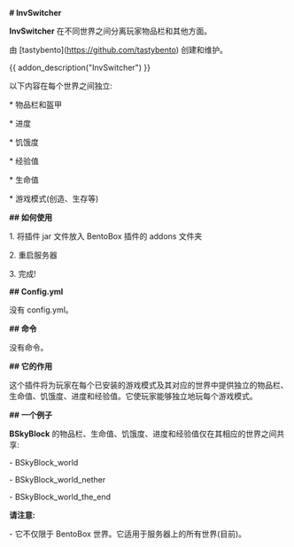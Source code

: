 **\# InvSwitcher**

**InvSwitcher** 在不同世界之间分离玩家物品栏和其他方面。

由 \[tastybento\](https://github.com/tastybento) 创建和维护。

{{ addon\_description("InvSwitcher") }}

以下内容在每个世界之间独立:

\* 物品栏和盔甲  

\* 进度

\* 饥饿度  

\* 经验值

\* 生命值

\* 游戏模式(创造、生存等)

**\## 如何使用**

1\. 将插件 jar 文件放入 BentoBox 插件的 addons 文件夹

2\. 重启服务器

3\. 完成!

**\## Config.yml**

没有 config.yml。

**\## 命令**

没有命令。

**\## 它的作用**

这个插件将为玩家在每个已安装的游戏模式及其对应的世界中提供独立的物品栏、生命值、饥饿度、进度和经验值。它使玩家能够独立地玩每个游戏模式。

**\## 一个例子**

**BSkyBlock** 的物品栏、生命值、饥饿度、进度和经验值仅在其相应的世界之间共享: 

\- BSkyBlock\_world

\- BSkyBlock\_world\_nether

\- BSkyBlock\_world\_the\_end

**请注意:**

\- 它不仅限于 BentoBox 世界。它适用于服务器上的所有世界(目前)。